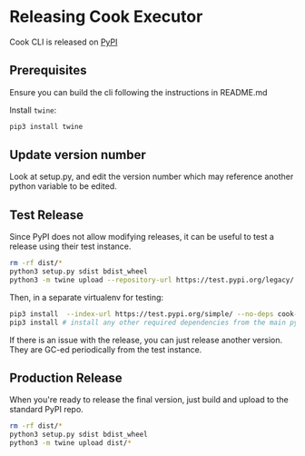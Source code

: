 Releasing Cook Executor
=======================

Cook CLI is released on [PyPI](https://pypi.org/project/cook-executor/)

Prerequisites
-------------
Ensure you can build the cli following the instructions in README.md

Install `twine`:
```bash
pip3 install twine
```

Update version number
------------
Look at setup.py, and edit the version number which may reference another python variable to be edited.

Test Release
------------
Since PyPI does not allow modifying releases, it can be useful to test a release using their test instance.
```bash
rm -rf dist/*
python3 setup.py sdist bdist_wheel
python3 -m twine upload --repository-url https://test.pypi.org/legacy/ dist/*
```
Then, in a separate virtualenv for testing:
```bash
pip3 install  --index-url https://test.pypi.org/simple/ --no-deps cook-executor==$VERSION
pip3 install # install any other required dependencies from the main pypi repo
```
If there is an issue with the release, you can just release another version. They are GC-ed periodically from the test instance.

Production Release
------------------
When you're ready to release the final version, just build and upload to the standard PyPI repo.
```bash
rm -rf dist/*
python3 setup.py sdist bdist_wheel
python3 -m twine upload dist/*
```
